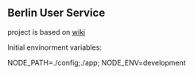 ## Berlin User Service
project is based on [wiki](https://github.com/madhums/node-express-mongoose/wiki)

Initial envinorment variables:

NODE_PATH=./config;./app;
NODE_ENV=development
